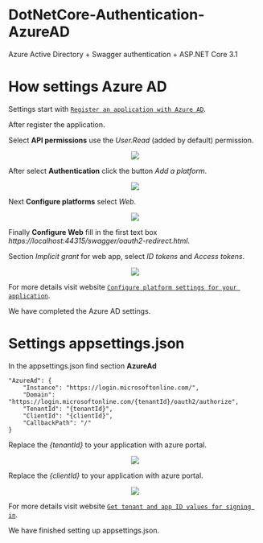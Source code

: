 # DotNetCore-Authentication-AzureAD

Azure Active Directory + Swagger authentication + ASP.NET Core 3.1

# How settings Azure AD

Settings start with <a href="https://docs.microsoft.com/en-us/azure/active-directory/develop/howto-create-service-principal-portal#register-an-application-with-azure-ad-and-create-a-service-principal" target="_blank">`Register an application with Azure AD`</a>.

After register the application. 

Select **API permissions** use the *User.Read* (added by default) permission.

<p align="center">
  <img src="https://drive.google.com/uc?export=view&id=12VOYMMo8XFSO1nXzCWJd0CCpYb4vlJWm"/>
</p>

After select **Authentication** click the button *Add a platform*.

<p align="center">
  <img src="https://drive.google.com/uc?export=view&id=1CguP-JhR2QVVLXB34IVYz9YP0NQYARkL"/>
</p>

Next **Configure platforms** select *Web*.

<p align="center">
  <img src="https://drive.google.com/uc?export=view&id=1t5Jzh6zW1t50KuQ8GSoIwxnQbUY5I_gf"/>
</p>

Finally **Configure Web** fill in the first text box *https://localhost:44315/swagger/oauth2-redirect.html*. 

Section *Implicit grant* for web app, select *ID tokens* and *Access tokens*.

<p align="center">
  <img src="https://drive.google.com/uc?export=view&id=1r2hSHrY4Lg7ICepxQKGtUsfCO3a-egJ8"/>
</p>

For more details visit website <a href="https://docs.microsoft.com/en-us/azure/active-directory/develop/quickstart-configure-app-access-web-apis#configure-platform-settings-for-your-application" target="_blank">`Configure platform settings for your application`</a>.

We have completed the Azure AD settings.

# Settings appsettings.json

In the appsettings.json find section **AzureAd**

```
"AzureAd": {
    "Instance": "https://login.microsoftonline.com/",
    "Domain": "https://login.microsoftonline.com/{tenantId}/oauth2/authorize",
    "TenantId": "{tenantId}",
    "ClientId": "{clientId}",
    "CallbackPath": "/"
}
```
Replace the *{tenantId}* to your application with azure portal.

<p align="center">
  <img src="https://drive.google.com/uc?export=view&id=1oosClo4DyLxEpGFdrtsjtmSSr8fXowRl"/>
</p>

Replace the *{clientId}* to your application with azure portal.

<p align="center">
  <img src="https://image.prntscr.com/image/Lyk7dH9LSzGWH2wkvArgZg.png"/>
</p>

For more details visit website <a href="https://docs.microsoft.com/en-us/azure/active-directory/develop/howto-create-service-principal-portal#get-tenant-and-app-id-values-for-signing-in" target="_blank">`Get tenant and app ID values for signing in`</a>.

We have finished setting up appsettings.json.
